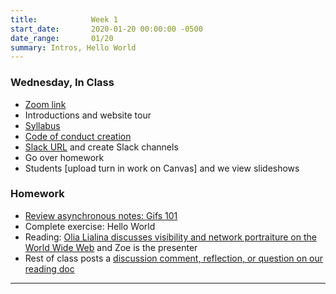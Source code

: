 ```yaml
---
title:            Week 1
start_date:       2020-01-20 00:00:00 -0500
date_range:       01/20
summary: Intros, Hello World
---
```


### Wednesday, In Class

- [Zoom link](https://zoom.us/j/7047994536?pwd=RThBZ0oyWHd5M2RZcmFNQUVwUFJHUT09)
- Introductions and website tour
- [Syllabus](/syllabus)
- [Code of conduct creation](https://paper.dropbox.com/doc/S21-Penn-Art-of-the-Web-Code-of-Conduct--BDZk4ZjYZMl9Ywsp4UNNrV4VAQ-Z5XgdzRkbe2PVEcNHkgH5)
- [Slack URL](https://artoftheweb.slack.com/) and create Slack channels
- Go over homework
- Students [upload turn in work on Canvas] and we view slideshows


### Homework
- [Review asynchronous notes: Gifs 101](https://paper.dropbox.com/doc/GIFS-101--A60iRc0JBLuk3FeEGh~JqNVYAQ-xZsnAlXPM4FWaWCXelHPm)
- Complete exercise: Hello World
- Reading: [Olia Lialina discusses visibility and network portraiture on the World Wide Web](https://www.artforum.com/interviews/olia-lialina-discusses-visibility-and-network-portraiture-on-the-world-wide-web-82591) and Zoe is the presenter
- Rest of class posts a [discussion comment, reflection, or question on our reading doc](https://paper.dropbox.com/doc/Penn-Art-of-Web-S21-Reading-Reflections--BDZ0zkddIHdHnjlunCHHcLmVAQ-S1JiF65jZGoyxtwx4EUPf)

---
